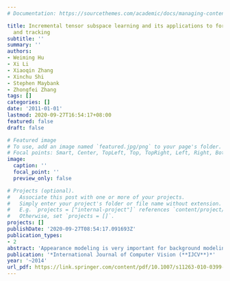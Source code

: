 ```yaml
---
# Documentation: https://sourcethemes.com/academic/docs/managing-content/

title: Incremental tensor subspace learning and its applications to foreground segmentation
  and tracking
subtitle: ''
summary: ''
authors:
- Weiming Hu
- Xi Li
- Xiaoqin Zhang
- Xinchu Shi
- Stephen Maybank
- Zhongfei Zhang
tags: []
categories: []
date: '2011-01-01'
lastmod: 2020-09-27T16:54:17+08:00
featured: false
draft: false

# Featured image
# To use, add an image named `featured.jpg/png` to your page's folder.
# Focal points: Smart, Center, TopLeft, Top, TopRight, Left, Right, BottomLeft, Bottom, BottomRight.
image:
  caption: ''
  focal_point: ''
  preview_only: false

# Projects (optional).
#   Associate this post with one or more of your projects.
#   Simply enter your project's folder or file name without extension.
#   E.g. `projects = ["internal-project"]` references `content/project/deep-learning/index.md`.
#   Otherwise, set `projects = []`.
projects: []
publishDate: '2020-09-27T08:54:17.091693Z'
publication_types:
- 2
abstract: 'Appearance modeling is very important for background modeling and object tracking. Subspace learning-based algorithms have been used to model the appearances of objects or scenes. Current vector subspace-based algorithms cannot effectively represent spatial correlations between pixel values. Current tensor subspace-based algorithms construct an offline representation of image ensembles, and current online tensor subspace learning algorithms cannot be applied to background modeling and object tracking. In this paper, we propose an online tensor subspace learning algorithm which models appearance changes by incrementally learning a tensor subspace representation through adaptively updating the sample mean and an eigenbasis for each unfolding matrix of the tensor. The proposed incremental tensor subspace learning algorithm is applied to foreground segmentation and object tracking for grayscale and color image sequences. The new background models capture the intrinsic spatiotemporal characteristics of scenes. The new tracking algorithm captures the appearance characteristics of an object during tracking and uses a particle filter to estimate the optimal object state. Experimental evaluations against state-of-the-art algorithms demonstrate the promise and effectiveness of the proposed incremental tensor subspace learning algorithm, and its applications to foreground segmentation and object tracking.'
publication: '*International Journal of Computer Vision (**IJCV**)*'
year: '~2014'
url_pdf: https://link.springer.com/content/pdf/10.1007/s11263-010-0399-6.pdf
---
```

